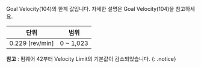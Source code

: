 
Goal Velocity(104)의 한계 값입니다. 자세한 설명은 Goal Velocity(104)을 참고하세요.

|단위|범위|
| :---: | :---: |
|0.229 [rev/min]|0 ~ 1,023|

**참고** : 펌웨어 42부터 Velocity Limit의 기본값이 감소되었습니다.
{: .notice}
